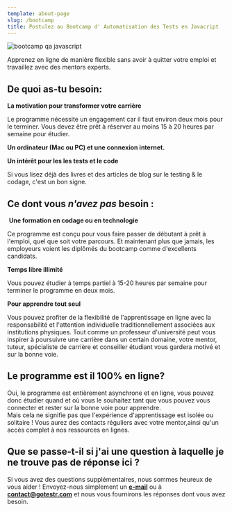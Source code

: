 ```yaml
---
template: about-page
slug: /bootcamp
title: Postulez au Bootcamp d' Automatisation des Tests en Javacript
---
```

![bootcamp qa javascript](/assets/qa-tester.png "bootcamp qa javascript")

Apprenez en ligne de manière flexible sans avoir à quitter votre emploi et travaillez avec des mentors experts.

## De quoi as-tu besoin:

**La motivation pour transformer votre carrière**

Le programme nécessite un engagement car il faut environ  deux mois pour le terminer. Vous devez être prêt à réserver au moins 15 à 20 heures par semaine pour étudier. 

**Un ordinateur (Mac ou PC) et une connexion internet.** 

**Un intérêt pour les les tests et le code**

Si vous lisez déjà des livres et des articles de blog sur le testing & le codage, c'est un bon signe. 



## Ce dont vous *n'avez pas* besoin :

 **Une formation en codage ou en technologie**

Ce programme est conçu pour vous faire passer de débutant à prêt à l'emploi, quel que soit votre parcours. Et maintenant plus que jamais, les employeurs voient les diplômés du bootcamp comme d'excellents candidats. 

**Temps libre illimité**

Vous pouvez étudier à temps partiel à 15-20 heures par semaine pour terminer le programme en deux mois.

**Pour apprendre tout seul**

Vous pouvez profiter de la flexibilité de l'apprentissage en ligne avec la responsabilité et l'attention individuelle traditionnellement associées aux institutions physiques. Tout comme un professeur d'université peut vous inspirer à poursuivre une carrière dans un certain domaine, votre mentor, tuteur, spécialiste de carrière et conseiller étudiant vous gardera motivé et sur la bonne voie.



## Le programme est il 100% en ligne?

Oui, le programme est entièrement asynchrone et en ligne, vous pouvez donc étudier quand et où vous le souhaitez tant que vous pouvez vous connecter et rester sur la bonne voie pour apprendre.\
Mais cela ne signifie pas que l'expérience d'apprentissage est isolée ou solitaire ! Vous aurez des contacts réguliers avec votre mentor,ainsi qu'un accès complet à nos ressources en lignes.



## Que se passe-t-il si j'ai une question à laquelle je ne trouve pas de réponse ici ?

Si vous avez des questions supplémentaires, nous sommes heureux de vous aider ! Envoyez-nous simplement un **[e-mail](elmceed@gmail.com)** ou à **contact@gotestr.com** et nous vous fournirons les réponses dont vous avez besoin.

[](https://careerfoundry.com/en/connect/web-development-contact-advisor/)